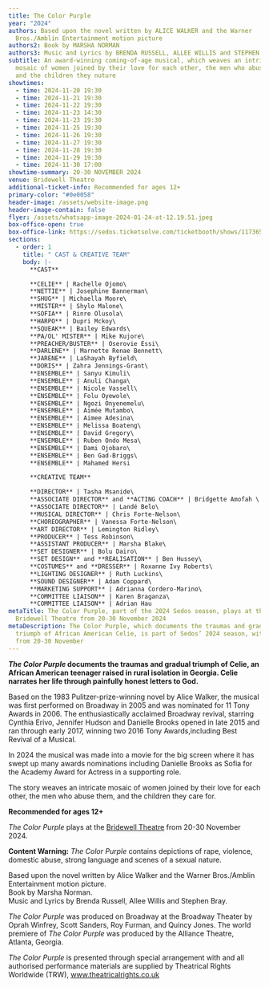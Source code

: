 ```yaml
---
title: The Color Purple
year: "2024"
authors: Based upon the novel written by ALICE WALKER and the Warner
  Bros./Amblin Entertainment motion picture
authors2: Book by MARSHA NORMAN
authors3: Music and Lyrics by BRENDA RUSSELL, ALLEE WILLIS and STEPHEN BRAY
subtitle: An award-winning coming-of-age musical, which weaves an intricate
  mosaic of women joined by their love for each other, the men who abuse them,
  and the children they nuture
showtimes:
  - time: 2024-11-20 19:30
  - time: 2024-11-21 19:30
  - time: 2024-11-22 19:30
  - time: 2024-11-23 14:30
  - time: 2024-11-23 19:30
  - time: 2024-11-25 19:30
  - time: 2024-11-26 19:30
  - time: 2024-11-27 19:30
  - time: 2024-11-28 19:30
  - time: 2024-11-29 19:30
  - time: 2024-11-30 17:00
showtime-summary: 20-30 NOVEMBER 2024
venue: Bridewell Theatre
additional-ticket-info: Recommended for ages 12+
primary-color: "#0e0058"
header-image: /assets/website-image.png
header-image-contain: false
flyer: /assets/whatsapp-image-2024-01-24-at-12.19.51.jpeg
box-office-open: true
box-office-link: https://sedos.ticketsolve.com/ticketbooth/shows/1173657405/events/428671590
sections:
  - order: 1
    title: " CAST & CREATIVE TEAM"
    body: |-
      **CAST**

      **CELIE** | Rachelle Ojomo\
      **NETTIE** | Josephine Bannerman\
      **SHUG** | Michaella Moore\
      **MISTER** | Shylo Malone\
      **SOFIA** | Rinre Olusola\
      **HARPO** | Dupri Mckoy\
      **SQUEAK** | Bailey Edwards\
      **PA/OL' MISTER** | Mike Kujore\
      **PREACHER/BUSTER** | Oserovie Essi\
      **DARLENE** | Marnette Renae Bennett\
      **JARENE** | LaShayah Byfield\
      **DORIS** | Zahra Jennings-Grant\
      **ENSEMBLE** | Sanyu Kimuli\
      **ENSEMBLE** | Anuli Changa\
      **ENSEMBLE** | Nicole Vassell\
      **ENSEMBLE** | Folu Oyewole\
      **ENSEMBLE** | Ngozi Onyenemelu\
      **ENSEMBLE** | Aimée Mutambo\
      **ENSEMBLE** | Aimee Adesina\
      **ENSEMBLE** | Melissa Boateng\
      **ENSEMBLE** | David Gregory\
      **ENSEMBLE** | Ruben Ondo Mesa\
      **ENSEMBLE** | Dami Ojobaro\
      **ENSEMBLE** | Ben Gad-Briggs\
      **ENSEMBLE** | Mahamed Hersi

      **CREATIVE TEAM**

      **DIRECTOR** | Tasha Msanide\
      **ASSOCIATE DIRECTOR** and **ACTING COACH** | Bridgette Amofah \
      **ASSOCIATE DIRECTOR** | Landé Belo\
      **MUSICAL DIRECTOR** | Chris Forte-Nelson\
      **CHOREOGRAPHER** | Vanessa Forte-Nelson\
      **ART DIRECTOR** | Lemington Ridley\
      **PRODUCER** | Tess Robinson\
      **ASSISTANT PRODUCER** | Marsha Blake\
      **SET DESIGNER** | Bolu Dairo\
      **SET DESIGN** and **REALISATION** | Ben Hussey\
      **COSTUMES** and **DRESSER** | Roxanne Ivy Roberts\
      **LIGHTING DESIGNER** | Ruth Luckins\
      **SOUND DESIGNER** | Adam Coppard\
      **MARKETING SUPPORT** | Adrianna Cordero-Marino\
      **COMMITTEE LIAISON** | Karen Braganza\
      **COMMITTEE LIAISON** | Adrian Hau
metaTitle: The Color Purple, part of the 2024 Sedos season, plays at the
  Bridewell Theatre from 20-30 November 2024
metaDescription: The Color Purple, which documents the traumas and gradual
  triumph of African American Celie, is part of Sedos’ 2024 season, with a run
  from 20-30 November
---
```

***The Color Purple* documents the traumas and gradual triumph of Celie, an African American teenager raised in rural isolation in Georgia. Celie narrates her life through painfully honest letters to God.** 

Based on the 1983 Pulitzer-prize-winning novel by Alice Walker, the musical was first performed on Broadway in 2005 and was nominated for 11 Tony Awards in 2006. The enthusiastically acclaimed Broadway revival, starring Cynthia Erivo, Jennifer Hudson and Danielle Brooks opened in late 2015 and ran through early 2017, winning two 2016 Tony Awards,including Best Revival of a Musical.

In 2024 the musical was made into a movie for the big screen where it has swept up many awards nominations including Danielle Brooks as Sofia for the Academy Award for Actress in a supporting role. 

The story weaves an intricate mosaic of women joined by their love for each other, the men who abuse them, and the children they care for.

**Recommended for ages 12+**

*The Color Purple* plays at the [Bridewell Theatre](https://sedos.co.uk/venues/bridewell) from 20-30 November 2024.

**Content Warning:** *The Color Purple* contains depictions of rape, violence, domestic abuse, strong language and scenes of a sexual nature.

Based upon the novel written by Alice Walker and the Warner Bros./Amblin Entertainment motion picture. \
Book by Marsha Norman.\
Music and Lyrics by Brenda Russell, Allee Willis and Stephen Bray.

*The Color Purple* was produced on Broadway at the Broadway Theater by Oprah Winfrey, Scott Sanders, Roy Furman, and Quincy Jones. The world premiere of *The Color Purple* was produced by the Alliance Theatre, Atlanta, Georgia.

*The Color Purple* is presented through special arrangement with and all authorised performance materials are supplied by Theatrical Rights Worldwide (TRW), www.theatricalrights.co.uk